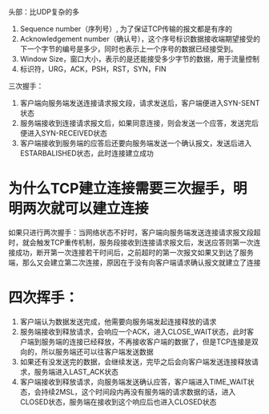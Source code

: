 头部：比UDP复杂的多
  1. Sequence number（序列号）, 为了保证TCP传输的报文都是有序的
  2. Acknowledgement number（确认号），这个序号标识数据接收端期望接受的下一个字节的编号是多少，同时也表示上一个序号的数据已经接受到。
  3. Window Size，窗口大小，表示的是还能接受多少字节的数据，用于流量控制
  4. 标识符，URG，ACK，PSH，RST，SYN，FIN

三次握手：
  1. 客户端向服务端发送连接请求报文段，请求发送后，客户端便进入SYN-SENT状态
  2. 服务端接收到连接请求报文后，如果同意连接，则会发送一个应答，发送完后便进入SYN-RECEIVED状态
  3. 客户端接收到服务端的应答后还要向服务端发送一个确认报文，发送后进入ESTARBALISHED状态，此时连接建立成功

# 为什么TCP建立连接需要三次握手，明明两次就可以建立连接
如果只进行两次握手：当网络状态不好时，客户端向服务端发送连接请求报文段超时，就会触发TCP重传机制，服务段接收到连接请求报文后，发送应答则第一次连接成功，断开第一次连接若干时间后，之前超时的第一次报文如果又到达了服务端，那么又会建立第二次连接，原因在于没有向客户端请求确认报文就建立了连接

# 四次挥手：

  1. 客户端认为数据发送完成，他需要向服务端发起连接释放的请求
  2. 服务端接收到释放请求，会响应一个ACK，进入CLOSE_WAIT状态，此时客户端到服务端的连接已经释放，不再接收客户端的数据了，但是TCP连接是双向的，所以服务端还可以往客户端发送数据
  3. 如果还有没发送完的数据，会继续发送，完毕之后会向客户端发送连接释放请求，服务端进入LAST_ACK状态
  4. 客户端接收到释放请求，向服务端发送确认应答，客户端进入TIME_WAIT状态，会持续2MSL，这个时间段内再没有服务端的请求数据的话，进入CLOSED状态，服务端在接收到这个响应后也进入CLOSED状态